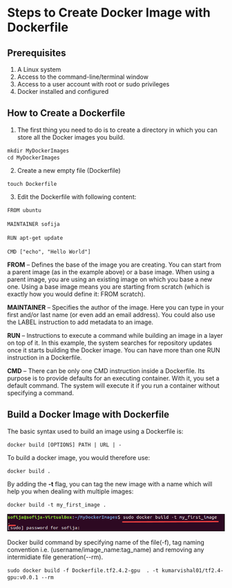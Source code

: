 # Steps to Create Docker Image with Dockerfile

## Prerequisites

1. A Linux system
2. Access to the command-line/terminal window
3. Access to a user account with root or sudo privileges
4. Docker installed and configured

## How to Create a Dockerfile

1. The first thing you need to do is to create a directory in which you can store all the Docker images you build.

```shell
mkdir MyDockerImages
cd MyDockerImages
```

2. Create a new empty file (Dockerfile)

```shell
touch Dockerfile
```

3. Edit the Dockerfile with following content:

```shell
FROM ubuntu

MAINTAINER sofija

RUN apt-get update

CMD ["echo", "Hello World"]
```

**FROM** – Defines the base of the image you are creating. You can start from a parent image (as in the example above) or a base image. When using a parent image, you are using an existing image on which you base a new one. Using a base image means you are starting from scratch (which is exactly how you would define it: FROM scratch).

**MAINTAINER** – Specifies the author of the image. Here you can type in your first and/or last name (or even add an email address). You could also use the LABEL instruction to add metadata to an image.

**RUN** – Instructions to execute a command while building an image in a layer on top of it. In this example, the system searches for repository updates once it starts building the Docker image. You can have more than one RUN instruction in a Dockerfile.

**CMD** – There can be only one CMD instruction inside a Dockerfile. Its purpose is to provide defaults for an executing container. With it, you set a default command. The system will execute it if you run a container without specifying a command.

## Build a Docker Image with Dockerfile

The basic syntax used to build an image using a Dockerfile is:

```shell
docker build [OPTIONS] PATH | URL | -
```

To build a docker image, you would therefore use:

```shell
docker build .
```

By adding the **-t** flag, you can tag the new image with a name which will help you when dealing with multiple images:

```shell
docker build -t my_first_image .
```

![docker](images/docker-image-from-dockerfile.png)

Docker build command by specifying name of the file(-f), tag naming convention i.e. (username/image_name:tag_name) and removing any intermidiate file generation(--rm).

```shell
sudo docker build -f Dockerfile.tf2.4.2-gpu  . -t kumarvishal01/tf2.4-gpu:v0.0.1 --rm
```
